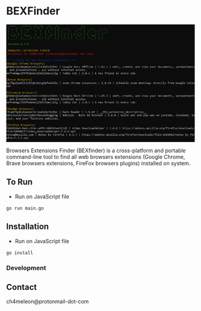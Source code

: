 # BEXFinder

<img align="center" src="./screenshot.png" />

Browsers Extensions Finder (BEXfinder) is a cross-platform and portable command-line tool to find all web browsers extensions (Google Chrome, Brave browsers extensions, FireFox browsers plugins) installed on system.

## To Run
* Run on JavaScript file
```
go run main.go
```

## Installation
* Run on JavaScript file
```
go install
```

### Development


## Contact
ch4meleon@protonmail-dot-com
